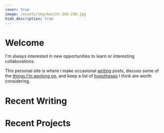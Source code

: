 ```yaml
---
cover: true
image: /assets/img/kevint-256-256.jpg
hide_description: true
---
```


# Welcome

I'm always interested in new opportunities to learn or interesting collaborations.

This personal site is where I make occasional [writing] posts, discuss some of the [things I'm working on][projects], and keep a list of [hypotheses] I think are worth considering.

# Recent Writing

<!--posts-->

# Recent Projects

<!--projects-->

[writing]: /writing
[projects]: projects.md
[resume]: resume.md
[hypotheses]: hypotheses.md
